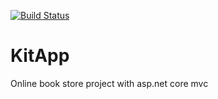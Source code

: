 [![Build Status](https://dev.azure.com/cnbuysal/KitApp/_apis/build/status/cnbuysal.KitApp?branchName=master)](https://dev.azure.com/cnbuysal/KitApp/_build/latest?definitionId=1&branchName=master)

# KitApp
Online book store project with asp.net core mvc
